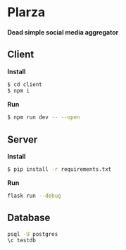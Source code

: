 # Plarza

#### Dead simple social media aggregator

## Client

**Install**

```bash
$ cd client
$ npm i
```

**Run**

```bash
$ npm run dev -- --open
```

## Server

**Install**

```bash
$ pip install -r requirements.txt
```

**Run**

```bash
flask run --debug
```

## Database

```bash
psql -U postgres
\c testdb
```
